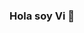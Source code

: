 ### Hola soy Vi 👋

<!--
**vibertone/vibertone** is a ✨ _special_ ✨ repository because its `README.md` (this file) appears on your GitHub profile.

Madre de 3. Hija. Hermana. Esposa. Nuera. Amiga. - 👯
Profesional de sistemas. Deportista entusiasta :tennis: y música amateur.:guitar:

- 🔭 I’m currently working on new skills
- 🌱 I’m currently learning ,new tools, new languages
